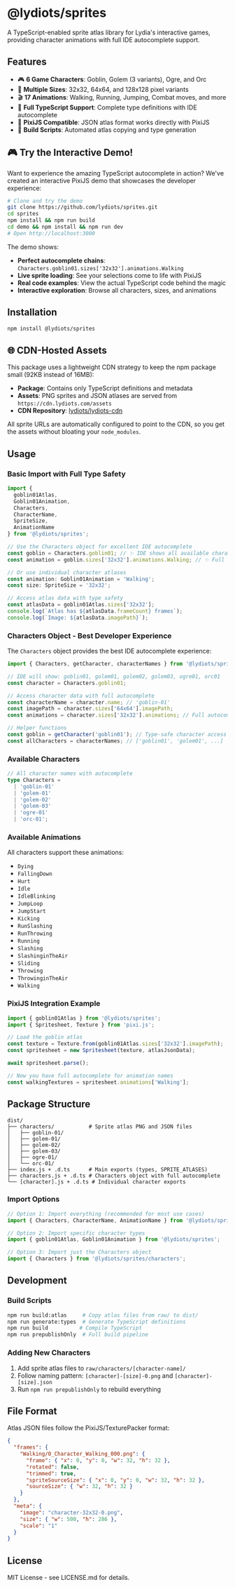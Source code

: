 # @lydiots/sprites

A TypeScript-enabled sprite atlas library for Lydia's interactive games, providing character animations with full IDE autocomplete support.

## Features

- 🎮 **6 Game Characters**: Goblin, Golem (3 variants), Ogre, and Orc
- 📏 **Multiple Sizes**: 32x32, 64x64, and 128x128 pixel variants  
- 🎬 **17 Animations**: Walking, Running, Jumping, Combat moves, and more
- 📝 **Full TypeScript Support**: Complete type definitions with IDE autocomplete
- 🎯 **PixiJS Compatible**: JSON atlas format works directly with PixiJS
- 🔧 **Build Scripts**: Automated atlas copying and type generation

## 🎮 Try the Interactive Demo!

Want to experience the amazing TypeScript autocomplete in action? We've created an interactive PixiJS demo that showcases the developer experience:

```bash
# Clone and try the demo
git clone https://github.com/lydiots/sprites.git
cd sprites
npm install && npm run build
cd demo && npm install && npm run dev
# Open http://localhost:3000
```

The demo shows:
- **Perfect autocomplete chains**: `Characters.goblin01.sizes['32x32'].animations.Walking`
- **Live sprite loading**: See your selections come to life with PixiJS
- **Real code examples**: View the actual TypeScript code behind the magic
- **Interactive exploration**: Browse all characters, sizes, and animations

## Installation

```bash
npm install @lydiots/sprites
```

## 🌐 CDN-Hosted Assets

This package uses a lightweight CDN strategy to keep the npm package small (92KB instead of 16MB):

- **Package**: Contains only TypeScript definitions and metadata
- **Assets**: PNG sprites and JSON atlases are served from `https://cdn.lydiots.com/assets`
- **CDN Repository**: [lydiots/lydiots-cdn](https://github.com/lydiots/lydiots-cdn)

All sprite URLs are automatically configured to point to the CDN, so you get the assets without bloating your `node_modules`.

## Usage

### Basic Import with Full Type Safety

```typescript
import { 
  goblin01Atlas, 
  Goblin01Animation, 
  Characters,
  CharacterName, 
  SpriteSize, 
  AnimationName 
} from '@lydiots/sprites';

// Use the Characters object for excellent IDE autocomplete
const goblin = Characters.goblin01; // ✨ IDE shows all available characters!
const animation = goblin.sizes['32x32'].animations.Walking; // ✨ Full autocomplete chain!

// Or use individual character atlases
const animation: Goblin01Animation = 'Walking'; 
const size: SpriteSize = '32x32';

// Access atlas data with type safety
const atlasData = goblin01Atlas.sizes['32x32'];
console.log(`Atlas has ${atlasData.frameCount} frames`);
console.log(`Image: ${atlasData.imagePath}`);
```

### Characters Object - Best Developer Experience

The `Characters` object provides the best IDE autocomplete experience:

```typescript
import { Characters, getCharacter, characterNames } from '@lydiots/sprites';

// IDE will show: goblin01, golem01, golem02, golem03, ogre01, orc01
const character = Characters.goblin01;

// Access character data with full autocomplete
const characterName = character.name; // 'goblin-01'
const imagePath = character.sizes['64x64'].imagePath;
const animations = character.sizes['32x32'].animations; // Full autocomplete for all animations!

// Helper functions
const goblin = getCharacter('goblin01'); // Type-safe character access
const allCharacters = characterNames; // ['goblin01', 'golem01', ...]
```

### Available Characters

```typescript
// All character names with autocomplete
type Characters = 
  | 'goblin-01' 
  | 'golem-01' 
  | 'golem-02' 
  | 'golem-03' 
  | 'ogre-01' 
  | 'orc-01';
```

### Available Animations

All characters support these animations:
- `Dying`
- `FallingDown` 
- `Hurt`
- `Idle`
- `IdleBlinking`
- `JumpLoop`
- `JumpStart`
- `Kicking`
- `RunSlashing`
- `RunThrowing`
- `Running`
- `Slashing`
- `SlashinginTheAir`
- `Sliding`
- `Throwing`
- `ThrowinginTheAir`
- `Walking`

### PixiJS Integration Example

```typescript
import { goblin01Atlas } from '@lydiots/sprites';
import { Spritesheet, Texture } from 'pixi.js';

// Load the goblin atlas
const texture = Texture.from(goblin01Atlas.sizes['32x32'].imagePath);
const spritesheet = new Spritesheet(texture, atlasJsonData);

await spritesheet.parse();

// Now you have full autocomplete for animation names
const walkingTextures = spritesheet.animations['Walking'];
```

## Package Structure

```
dist/
├── characters/           # Sprite atlas PNG and JSON files
│   ├── goblin-01/
│   ├── golem-01/
│   ├── golem-02/
│   ├── golem-03/
│   ├── ogre-01/
│   └── orc-01/
├── index.js + .d.ts      # Main exports (types, SPRITE_ATLASES)
├── characters.js + .d.ts # Characters object with full autocomplete
└── [character].js + .d.ts # Individual character exports
```

### Import Options

```typescript
// Option 1: Import everything (recommended for most use cases)
import { Characters, CharacterName, AnimationName } from '@lydiots/sprites';

// Option 2: Import specific character types
import { goblin01Atlas, Goblin01Animation } from '@lydiots/sprites';

// Option 3: Import just the Characters object
import { Characters } from '@lydiots/sprites/characters';
```

## Development

### Build Scripts

```bash
npm run build:atlas     # Copy atlas files from raw/ to dist/
npm run generate:types  # Generate TypeScript definitions
npm run build          # Compile TypeScript
npm run prepublishOnly  # Full build pipeline
```

### Adding New Characters

1. Add sprite atlas files to `raw/characters/[character-name]/`
2. Follow naming pattern: `[character]-[size]-0.png` and `[character]-[size].json`
3. Run `npm run prepublishOnly` to rebuild everything

## File Format

Atlas JSON files follow the PixiJS/TexturePacker format:

```json
{
  "frames": {
    "Walking/0_Character_Walking_000.png": {
      "frame": { "x": 0, "y": 0, "w": 32, "h": 32 },
      "rotated": false,
      "trimmed": true,
      "spriteSourceSize": { "x": 0, "y": 0, "w": 32, "h": 32 },
      "sourceSize": { "w": 32, "h": 32 }
    }
  },
  "meta": {
    "image": "character-32x32-0.png",
    "size": { "w": 500, "h": 286 },
    "scale": "1"
  }
}
```

## License

MIT License - see LICENSE.md for details.
